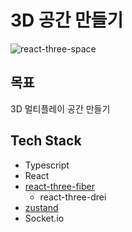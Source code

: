 # 3D 공간 만들기
![react-three-space](https://user-images.githubusercontent.com/44242823/167800188-def3c6c6-8ef7-4b82-a66e-58735c8d8c8d.gif)


## 목표
3D 멀티플레이 공간 만들기


## Tech Stack
- Typescript
- React
- [react-three-fiber](https://github.com/pmndrs/react-three-fiber)
    - react-three-drei
- [zustand](https://github.com/pmndrs/zustand)
- Socket.io


